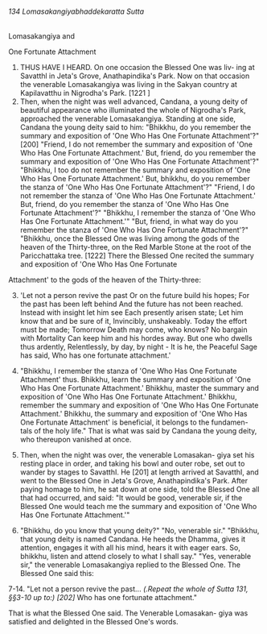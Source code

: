 ###### 134 Lomasakangiyabhaddekaratta Sutta

 Lomasakangiya and

 One Fortunate Attachment

1. THUS HAVE I HEARD. On one occasion the Blessed One was liv-
ing at Savatthl in Jeta's Grove, Anathapindika's Park. Now on
that occasion the venerable Lomasakangiya was living in the
Sakyan country at Kapilavatthu in Nigrodha's Park. [1221 ]
2. Then, when the night was well advanced, Candana, a
young deity of beautiful appearance who illuminated the whole
of Nigrodha's Park, approached the venerable Lomasakangiya.
Standing at one side, Candana the young deity said to him:
"Bhikkhu, do you remember the summary and exposition of
'One Who Has One Fortunate Attachment'?" [200]
"Friend, I do not remember the summary and exposition of
'One Who Has One Fortunate Attachment.' But, friend, do you
remember the summary and exposition of 'One Who Has One
Fortunate Attachment'?"
"Bhikkhu, I too do not remember the summary and exposition
of 'One Who Has One Fortunate Attachment.' But, bhikkhu, do
you remember the stanza of 'One Who Has One Fortunate
Attachment'?"
"Friend, I do not remember the stanza of 'One Who Has One
Fortunate Attachment.' But, friend, do you remember the stanza
of 'One Who Has One Fortunate Attachment'?"
"Bhikkhu, I remember the stanza of 'One Who Has One
Fortunate Attachment.'"
"But, friend, in what way do you remember the stanza of 'One
Who Has One Fortunate Attachment'?"
"Bhikkhu, once the Blessed One was living among the gods of
the heaven of the Thirty-three, on the Red Marble Stone at the
root of the Paricchattaka tree. [1222] There the Blessed One recited
the summary and exposition of 'One Who Has One Fortunate

Attachment' to the gods of the heaven of the Thirty-three:

3. 'Let not a person revive the past
Or on the future build his hopes;
For the past has been left behind
And the future has not been reached.
Instead with insight let him see
Each presently arisen state;
Let him know that and be sure of it,
Invincibly, unshakeably.
Today the effort must be made;
Tomorrow Death may come, who knows?
No bargain with Mortality
Can keep him and his hordes away.
But one who dwells thus ardently,
Relentlessly, by day, by night -
It is he, the Peaceful Sage has said,
Who has one fortunate attachment.'

4. "Bhikkhu, I remember the stanza of 'One Who Has One
Fortunate Attachment' thus. Bhikkhu, learn the summary and
exposition of 'One Who Has One Fortunate Attachment.'
Bhikkhu, master the summary and exposition of 'One Who Has
One Fortunate Attachment.' Bhikkhu, remember the summary
and exposition of 'One Who Has One Fortunate Attachment.'
Bhikkhu, the summary and exposition of 'One Who Has One
Fortunate Attachment' is beneficial, it belongs to the fundamen-
tals of the holy life."
That is what was said by Candana the young deity, who
thereupon vanished at once.
5. Then, when the night was over, the venerable Lomasakan-
giya set his resting place in order, and taking his bowl and outer
robe, set out to wander by stages to SavatthI. He [201] at length
arrived at SavatthI, and went to the Blessed One in Jeta's Grove,
Anathapindika's Park. After paying homage to him, he sat
down at one side, told the Blessed One all that had occurred,
and said: "It would be good, venerable sir, if the Blessed One
would teach me the summary and exposition of 'One Who Has
One Fortunate Attachment.'"

6. "Bhikkhu, do you know that young deity?"
"No, venerable sir."
"Bhikkhu, that young deity is named Candana. He heeds the
Dhamma, gives it attention, engages it with all his mind, hears it
with eager ears. So, bhikkhu, listen and attend closely to what I
shall say."
"Yes, venerable sir," the venerable Lomasakangiya replied to
the Blessed One. The Blessed One said this:

7-14. "Let not a person revive the past...
_(.Repeat_ _the whole of Sutta 131, §§3-10 up to:) [202]_
Who has one fortunate attachment."

That is what the Blessed One said. The Venerable Lomasakan-
giya was satisfied and delighted in the Blessed One's words.

